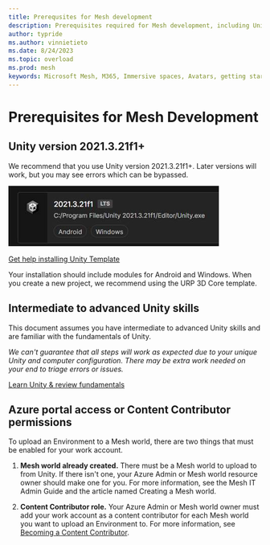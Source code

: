 ```yaml
---
title: Prerequsites for Mesh development
description: Prerequisites required for Mesh development, including Unity and Azure information.
author: typride
ms.author: vinnietieto
ms.date: 8/24/2023
ms.topic: overload
ms.prod: mesh
keywords: Microsoft Mesh, M365, Immersive spaces, Avatars, getting started, documentation, features, prerequisites
---
```


# Prerequisites for Mesh Development

## Unity version 2021.3.21f1+

We recommend that you use Unity version 2021.3.21f1+. Later versions will work, but you may see errors which can be bypassed.

![A screenshot of the suggested version of Unity.](../../media/get-started-developing-mesh/image002.jpg)

[Get help installing Unity Template](https://docs.unity3d.com/hub/manual/InstallEditors.html)

Your installation should include modules for Android and Windows. When you create a new project, we recommend using the URP 3D Core template.

## Intermediate to advanced Unity skills

This document assumes you have intermediate to advanced Unity skills and are familiar with the fundamentals of Unity.

*We can't guarantee that all steps will work as expected due to your unique Unity and computer configuration. There may be extra work needed on your end to triage errors or issues.*

[Learn Unity & review fundamentals](https://learn.unity.com/)

## Azure portal access or Content Contributor permissions

To upload an Environment to a Mesh world, there are two things that must be enabled for your work account.

1. **Mesh world already created.** There must be a Mesh world to upload to from Unity. If there isn't one, your Azure Admin or Mesh world  resource owner should make one for you. For more information, see the Mesh IT Admin Guide and the article named Creating a Mesh world.

2. **Content Contributor role.** Your Azure Admin or Mesh world owner must add your work account as a content contributor for each Mesh world you want to upload an Environment to. For more information, see [Becoming a Content Contributor](TBD).


